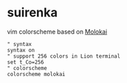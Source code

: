 # suirenka
vim colorscheme based on [Molokai](https://github.com/tomasr/molokai)  


    " syntax
    syntax on
    " support 256 colors in Lion terminal
    set t_Co=256
    " colorscheme
    colorscheme molokai
